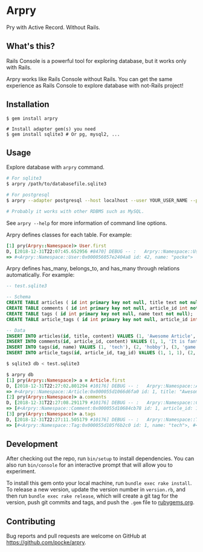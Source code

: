 # Arpry

Pry with Active Record. Without Rails.

## What's this?

Rails Console is a powerful tool for exploring database, but it works only with Rails.

Arpry works like Rails Console without Rails.
You can get the same experience as Rails Console to explore database with not-Rails project!

## Installation

```
$ gem install arpry

# Install adapter gem(s) you need
$ gem install sqlite3 # Or pg, mysql2, ...
```

## Usage

Explore database with `arpry` command.

```bash
# For sqlite3
$ arpry /path/to/databasefile.sqlite3

# For postgresql
$ arpry --adapter postgresql --host localhost --user YOUR_USER_NAME --password YOUR_PASSWORD --database YOUR_DB_NAME

# Probably it works with other RDBMS such as MySQL.
```

See `arpry --help` for more information of command line options.


Arpry defines classes for each table. For example:

```ruby
[1] pry(Arpry::Namespace)> User.first
D, [2018-12-31T22:07:45.652956 #8470] DEBUG -- :   Arpry::Namespace::User Load (0.2ms)  SELECT  "users".* FROM "users" ORDER BY "users"."id" ASC LIMIT ?  [["LIMIT", 1]]
=> #<Arpry::Namespace::User:0x000056057e2404a8 id: 42, name: "pocke">
```

Arpry defines has_many, belongs_to, and has_many through relations automatically. For example:

```sql
-- test.sqlite3

-- Schema
CREATE TABLE articles ( id int primary key not null, title text not null, content text not null);
CREATE TABLE comments ( id int primary key not null, article_id int not null, content text not null);
CREATE TABLE tags ( id int primary key not null, name text not null);
CREATE TABLE article_tags ( id int primary key not null, article_id int not null, tag_id int not null);

-- Data
INSERT INTO articles(id, title, content) VALUES (1, 'Awesome Article', 'Hello, world!');
INSERT INTO comments(id, article_id, content) VALUES (1, 1, 'It is fantastic!');
INSERT INTO tags(id, name) VALUES (1, 'tech'), (2, 'hobby'), (3, 'game');
INSERT INTO article_tags(id, article_id, tag_id) VALUES (1, 1, 1), (2, 1, 2);
```

```bash
$ sqlite3 db < test.sqlite3
```

```ruby
$ arpry db
[1] pry(Arpry::Namespace)> a = Article.first
D, [2018-12-31T22:27:02.801294 #10176] DEBUG -- :   Arpry::Namespace::Article Load (0.2ms)  SELECT  "articles".* FROM "articles" ORDER BY "articles"."id" ASC LIMIT ?  [["LIMIT", 1]]
=> #<Arpry::Namespace::Article:0x000055d1066d6fa0 id: 1, title: "Awesome Article", content: "Hello, world!">
[2] pry(Arpry::Namespace)> a.comments
D, [2018-12-31T22:27:08.291179 #10176] DEBUG -- :   Arpry::Namespace::Comment Load (0.3ms)  SELECT "comments".* FROM "comments" WHERE "comments"."article_id" = ?  [["article_id", 1]]
=> [#<Arpry::Namespace::Comment:0x000055d10684cb78 id: 1, article_id: 1, content: "It is fantastic!">]
[3] pry(Arpry::Namespace)> a.tags
D, [2018-12-31T22:27:11.505179 #10176] DEBUG -- :   Arpry::Namespace::Tag Load (0.2ms)  SELECT "tags".* FROM "tags" INNER JOIN "article_tags" ON "tags"."id" = "article_tags"."tag_id" WHERE "article_tags"."article_id" = ?  [["article_id", 1]]
=> [#<Arpry::Namespace::Tag:0x000055d105f6b2c0 id: 1, name: "tech">, #<Arpry::Namespace::Tag:0x000055d105f6b018 id: 2, name: "hobby">]
```


## Development

After checking out the repo, run `bin/setup` to install dependencies. You can also run `bin/console` for an interactive prompt that will allow you to experiment.

To install this gem onto your local machine, run `bundle exec rake install`. To release a new version, update the version number in `version.rb`, and then run `bundle exec rake release`, which will create a git tag for the version, push git commits and tags, and push the `.gem` file to [rubygems.org](https://rubygems.org).

## Contributing

Bug reports and pull requests are welcome on GitHub at https://github.com/pocke/arpry.
